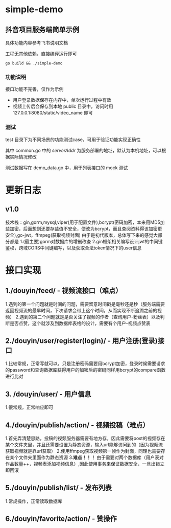 # simple-demo

## 抖音项目服务端简单示例

具体功能内容参考飞书说明文档

工程无其他依赖，直接编译运行即可

```shell
go build && ./simple-demo
```

### 功能说明

接口功能不完善，仅作为示例

* 用户登录数据保存在内存中，单次运行过程中有效
* 视频上传后会保存到本地 public 目录中，访问时用 127.0.0.1:8080/static/video_name 即可

### 测试

test 目录下为不同场景的功能测试case，可用于验证功能实现正确性

其中 common.go 中的 _serverAddr_ 为服务部署的地址，默认为本机地址，可以根据实际情况修改

测试数据写在 demo_data.go 中，用于列表接口的 mock 测试

# 更新日志
## v1.0
技术栈：gin,gorm,mysql,viper(用于配置文件),bcrypt(密码加密，本来用MD5加盐加密，后面想到还要存盐值不安全，便改为bcrypt，而且查阅资料得该加密更安全),go-jwt，ffmpeg(获取视频封面)
由于是初代版本，总体写下来的感觉大部分都是
1.(最主要)gorm对数据库的增删改查
2.gin框架相关编写设计jwt的中间键鉴权，跨域CORS中间键编写，以及获取合法token情况下的user信息

# 接口实现
## 1./douyin/feed/ - 视频流接口（难点）
1.遇到的第一个问题就是时间的问题，需要留意时间戳是毫秒还是秒（服务端需要返回视频流的最早时间，下次请求会带上这个时间，从而实现不断追溯之前的视频）
2.遇到的第二个问题就是是否关注了视频的作者（查询用户-粉丝表）以及判断是否点赞，这个就涉及到数据库表格的设计，需要有个用户-视频点赞表

## 2./douyin/user/register(login)/ - 用户注册(登录)接口
1.比较常规，正常写就可以，只是注册密码需要用bcrypt加密，登录时候需要请求的password和查询数据库获得用户的加密后的密码同样用bcrypt的compare函数进行比对

## 3. /douyin/user/ - 用户信息
1.很常规，正常响应即可

## 4./douyin/publish/action/ - 视频投稿（难点）
1.首先弄清楚思路，投稿的视频服务器需要有地方存，因此需要将post的视频存在某个文件夹里，并且还需要设置为静态资源，输入url能够访问到的（因为视频流获取视频就是靠url获取）
2.使用ffmpeg获取视频第一帧作为封面，同理也需要存在某个文件夹里面作为静态资源
3.**难点！！！** 由于需要对两个数据库（用户表对作品数量++，视频表添加视频信息）,因此使用事务来保证数据安全，一旦出错立即回滚

## 5./douyin/publish/list/ - 发布列表
1.常规操作，正常读取数据库

## 6./douyin/favorite/action/ - 赞操作

